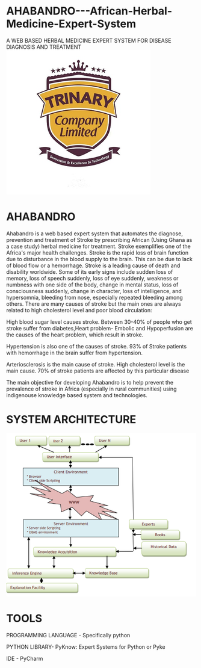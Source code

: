 # AHABANDRO---African-Herbal-Medicine-Expert-System
A WEB BASED HERBAL MEDICINE EXPERT SYSTEM FOR DISEASE DIAGNOSIS AND TREATMENT
   ![alt text](snapshots/trinary-ltd.jpg  "Description goes here")
# AHABANDRO
Ahabandro is a web based expert system that automates the diagnose, prevention and treatment of Stroke by prescribing African (Using Ghana as a case study) herbal medicine for treatment. 
Stroke exemplifies one of the Africa's major health challenges. Stroke is the rapid loss of brain function due to disturbance in the blood supply to the brain. This can be due to lack of blood flow or a hemorrhage. Stroke is a leading cause of death and disability worldwide. Some of its early signs include sudden loss of memory, loss of speech suddenly, loss of eye suddenly, weakness or numbness with one side of the body, change in mental status, loss of consciousness suddenly, change in character, loss of intelligence, and hypersomnia, bleeding from nose, especially repeated bleeding among others.
There are many causes of stroke but the main ones are always related to high cholesterol level and poor blood circulation:

High blood sugar level causes stroke. Between 30-40% of people who get stroke suffer from diabetes,Heart problem- Embolic and Hypoperfusion are the causes of the heart problem, which result in stroke.

Hypertension is also one of the causes of stroke. 93% of Stroke patients with hemorrhage in the brain suffer from hypertension.

Arteriosclerosis is the main cause of stroke. High cholesterol level is the main cause. 70% of stroke patients are affected by this particular disease

The main objective for developing Ahabandro is to help prevent the prevalence of stroke in Africa (especially in rural communities) using indigenouse knowledge based system and technologies.

# SYSTEM ARCHITECTURE

![alt text](snapshots/architecture.PNG "Description goes here")


# TOOLS

PROGRAMMING LANGUAGE - Specifically python

PYTHON LIBRARY- PyKnow: Expert Systems for Python or Pyke

IDE - PyCharm
